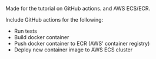 Made for the tutorial on GitHub actions. and AWS ECS/ECR.

Include GitHub actions for the following:

- Run tests
- Build docker container
- Push docker container to ECR (AWS' container registry)
- Deploy new container image to AWS ECS cluster
